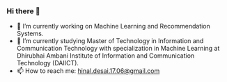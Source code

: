 ### Hi there 👋

- 🔭 I’m currently working on Machine Learning and Recommendation Systems.
- 🌱 I’m currently studying Master of Technology in Information and Communication Technology with specialization in Machine Learning at Dhirubhai Ambani Institute of Information and Communication Technology (DAIICT).
- 📫 How to reach me: hinal.desai.17.06@gmail.com

